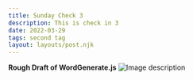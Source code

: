 ```yaml
---
title: Sunday Check 3
description: This is check in 3
date: 2022-03-29
tags: second tag
layout: layouts/post.njk
---
```

**Rough Draft of WordGenerate.js**
![Image description](https://dev-to-uploads.s3.amazonaws.com/uploads/articles/m4jgp7nbcviucklutlss.png)

